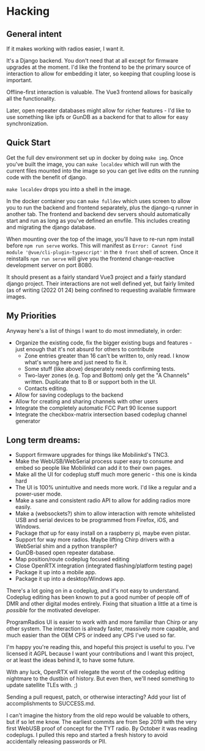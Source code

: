 # Hacking

## General intent
If it makes working with radios easier, I want it.

It's a Django backend. You don't need that at all except for firmware
upgrades at the moment. I'd like the frontend to be the primary source
of interaction to allow for embedding it later, so keeping that coupling
loose is important.  

Offline-first interaction is valuable. The Vue3 frontend allows for basically all the functionality.

Later, open repeater databases might allow for richer features - I'd
like to use something like ipfs or GunDB as a backend for that to allow
for easy synchronization.

## Quick Start
Get the full dev environment set up in docker by doing `make img`.
Once you've built the image, you can `make localdev` which will run with the current files mounted into the image so you can get live edits on the running code with the benefit of django.

`make localdev` drops you into a shell in the image. 

In the docker container you can `make fulldev` which uses screen to allow you to run the backend
and frontend separately, plus the django-q runner in another tab. The
frontend and backend dev servers should automatically start and run as
long as you've defined an envfile. This includes creating and migrating
the django database.

When mounting over the top of the image, you'll have to re-run npm
install before `npm run serve` works. This will manifest as `Error:
Cannot find module '@vue/cli-plugin-typescript'` in the `0 front` shell
of screen. Once it reinstalls `npm run serve` will give you the frontend
change-reactive development server on port 8080.

It should present as a fairly standard Vue3 project and a fairly standard
django project. Their interactions are not well defined yet, but fairly
limited (as of writing (2022 01 24) being confined to requesting available
firmware images.

## My Priorities
Anyway here's a list of things I want to do most immediately, in order:

* Organize the existing code, fix the bigger existing bugs and features - just enough that it's not absurd for others to contribute
	* Zone entries greater than 16 can't be written to, only read. I know what's wrong here and just need to fix it.
	* Some stuff (like above) desperately needs confirming tests.
	* Two-layer zones (e.g. Top and Bottom) only get the "A Channels" written. Duplicate that to B or support both in the UI.
	* Contacts editing.
* Allow for saving codeplugs to the backend
* Allow for creating and sharing channels with other users
* Integrate the completely automatic FCC Part 90 license support
* Integrate the checkbox-matrix intersection based codeplug channel generator

## Long term dreams:

* Support firmware upgrades for things like Mobilinkd's TNC3.
* Make the WebUSB/WebSerial process super easy to consume and embed so people like Mobilinkd can add it to their own pages.
* Make all the UI for codeplug stuff much more generic - this one is kinda hard
* The UI is 100% unintuitive and needs more work. I'd like a regular and a power-user mode.
* Make a sane and consistent radio API to allow for adding radios more easily.
* Make a (websockets?) shim to allow interaction with remote whitelisted USB and serial devices to be programmed from Firefox, iOS, and Windows.
* Package _that_ up for easy install on a raspberry pi, maybe even pistar.
* Support for way more radios. Maybe lifting Chirp drivers with a WebSerial shim and a python transpiler?
* GunDB-based open repeater database.
* Map position/route codeplug focused editing
* Close OpenRTX integration (integrated flashing/platform testing page)
* Package it up into a mobile app.
* Package it up into a desktop/Windows app.


There's a lot going on in a codeplug, and it's not easy to
understand. Codeplug editing has been known to put a good number of
people off of DMR and other digital modes entirely. Fixing that situation
a little at a time is *possible* for the motivated developer.

ProgramRadios UI is easier to work with and more familiar than Chirp or
any other system.  The interaction is already faster, massively more
capable, and much easier than the OEM CPS or indeed any CPS I've used
so far.

I'm happy you're reading this, and hopeful this project is useful to you.
I've licensed it AGPL because I want your contributions and I want this
project, or at least the ideas behind it, to have some future.

With any luck, OpenRTX will relegate the worst of the codeplug editing
nightmare to the dustbin of history. But even then, we'll need something
to update satellite TLEs with. ;)

Sending a pull request, patch, or otherwise interacting? Add your list
of accomplishments to SUCCESS.md.

I can't imagine the history from the old repo would be valuable to others,
but if so let me know. The earliest commits are from Sep 2019 with the
very first WebUSB proof of concept for the TYT radio. By October it was
reading codeplugs. I pulled this repo and started a fresh history to
avoid accidentally releasing passwords or PII.
